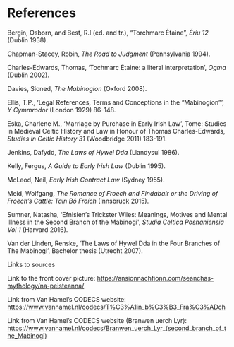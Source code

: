 <html>

<body>

<h1><strong>References</strong></h1>

<p>

Bergin, Osborn, and Best, R.I (ed. and tr.), “Torchmarc Étaine”, <i>Ériu 12</i> (Dublin 1938).


Chapman-Stacey, Robin, <i>The Road to Judgment</i> (Pennsylvania 1994).


Charles-Edwards, Thomas, ‘Tochmarc Étaine: a literal interpretation’, <i>Ogma</i> (Dublin 2002). 


Davies, Sioned, <i>The Mabinogion</i> (Oxford 2008). 


Ellis, T.P., ‘Legal References, Terms and Conceptions in the “Mabinogion”’, <i>Y Cymmrodor</i> (London 1929) 86-148.  


Eska, Charlene M., ‘Marriage by Purchase in Early Irish Law’, 
Tome: Studies in Medieval Celtic History and Law in Honour of Thomas Charles-Edwards, <i>Studies in Celtic History 31</i> (Woodbridge 2011) 183-191. 


Jenkins, Dafydd, <i>The Laws of Hywel Dda</i> (Llandysul 1986).


Kelly, Fergus, <i>A Guide to Early Irish Law</i> (Dublin 1995).


McLeod, Neil, <i>Early Irish Contract Law</i> (Sydney 1955). 


Meid, Wolfgang, <i>The Romance of Froech and Findabair or the Driving of Froech’s Cattle: Táin Bó Froích</i> (Innsbruck 2015). 


Sumner, Natasha, ‘Efnisien’s Trickster Wiles: Meanings, Motives and Mental Illness in the Second Branch of the Mabinogi', <i>Studia Celtica Posnaniensia Vol 1</i> 
(Harvard 2016).


Van der Linden, Renske, ‘The Laws of Hywel Dda in the Four Branches of The Mabinogi’, Bachelor thesis (Utrecht 2007). 

</p>


<p2>


Links to sources


Link to the front cover picture: https://ansionnachfionn.com/seanchas-mythology/na-peisteanna/ 

Link from Van Hamel’s CODECS website: https://www.vanhamel.nl/codecs/T%C3%A1in_b%C3%B3_Fra%C3%ADch 

Link from Van Hamel’s CODECS website (Branwen uerch Lyr): https://www.vanhamel.nl/codecs/Branwen_uerch_Lyr_(second_branch_of_the_Mabinogi) 

</p2>


</body>

</html> 
